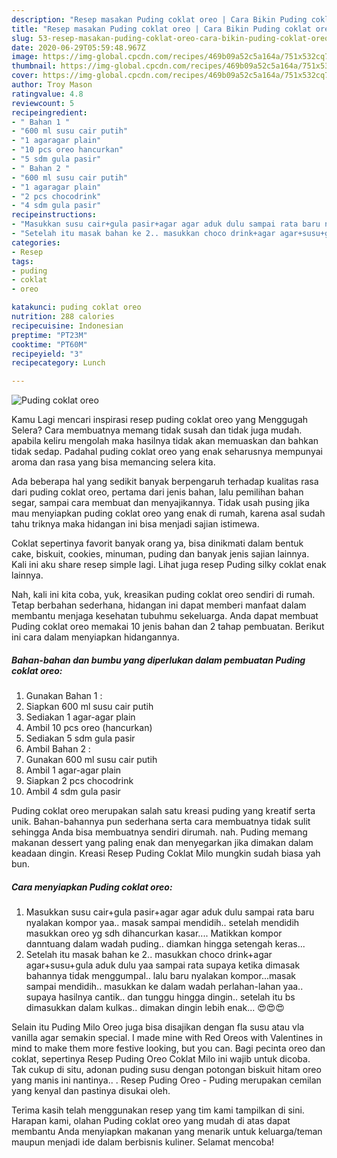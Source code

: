 ```yaml
---
description: "Resep masakan Puding coklat oreo | Cara Bikin Puding coklat oreo Yang Sempurna"
title: "Resep masakan Puding coklat oreo | Cara Bikin Puding coklat oreo Yang Sempurna"
slug: 53-resep-masakan-puding-coklat-oreo-cara-bikin-puding-coklat-oreo-yang-sempurna
date: 2020-06-29T05:59:48.967Z
image: https://img-global.cpcdn.com/recipes/469b09a52c5a164a/751x532cq70/puding-coklat-oreo-foto-resep-utama.jpg
thumbnail: https://img-global.cpcdn.com/recipes/469b09a52c5a164a/751x532cq70/puding-coklat-oreo-foto-resep-utama.jpg
cover: https://img-global.cpcdn.com/recipes/469b09a52c5a164a/751x532cq70/puding-coklat-oreo-foto-resep-utama.jpg
author: Troy Mason
ratingvalue: 4.8
reviewcount: 5
recipeingredient:
- " Bahan 1 "
- "600 ml susu cair putih"
- "1 agaragar plain"
- "10 pcs oreo hancurkan"
- "5 sdm gula pasir"
- " Bahan 2 "
- "600 ml susu cair putih"
- "1 agaragar plain"
- "2 pcs chocodrink"
- "4 sdm gula pasir"
recipeinstructions:
- "Masukkan susu cair+gula pasir+agar agar aduk dulu sampai rata baru nyalakan kompor yaa.. masak sampai mendidih.. setelah mendidih masukkan oreo yg sdh dihancurkan kasar.... Matikkan kompor danntuang dalam wadah puding.. diamkan hingga setengah keras..."
- "Setelah itu masak bahan ke 2.. masukkan choco drink+agar agar+susu+gula aduk dulu yaa sampai rata supaya ketika dimasak bahannya tidak menggumpal.. lalu baru nyalakan kompor...masak sampai mendidih.. masukkan ke dalam wadah perlahan-lahan yaa.. supaya hasilnya cantik.. dan tunggu hingga dingin.. setelah itu bs dimasukkan dalam kulkas.. dimakan dingin lebih enak... 😍😍😍"
categories:
- Resep
tags:
- puding
- coklat
- oreo

katakunci: puding coklat oreo 
nutrition: 288 calories
recipecuisine: Indonesian
preptime: "PT23M"
cooktime: "PT60M"
recipeyield: "3"
recipecategory: Lunch

---
```



![Puding coklat oreo](https://img-global.cpcdn.com/recipes/469b09a52c5a164a/751x532cq70/puding-coklat-oreo-foto-resep-utama.jpg)

Kamu Lagi mencari inspirasi resep puding coklat oreo yang Menggugah Selera? Cara membuatnya memang tidak susah dan tidak juga mudah. apabila keliru mengolah maka hasilnya tidak akan memuaskan dan bahkan tidak sedap. Padahal puding coklat oreo yang enak seharusnya mempunyai aroma dan rasa yang bisa memancing selera kita.

Ada beberapa hal yang sedikit banyak berpengaruh terhadap kualitas rasa dari puding coklat oreo, pertama dari jenis bahan, lalu pemilihan bahan segar, sampai cara membuat dan menyajikannya. Tidak usah pusing jika mau menyiapkan puding coklat oreo yang enak di rumah, karena asal sudah tahu triknya maka hidangan ini bisa menjadi sajian istimewa.

Coklat sepertinya favorit banyak orang ya, bisa dinikmati dalam bentuk cake, biskuit, cookies, minuman, puding dan banyak jenis sajian lainnya. Kali ini aku share resep simple lagi. Lihat juga resep Puding silky coklat enak lainnya.


Nah, kali ini kita coba, yuk, kreasikan puding coklat oreo sendiri di rumah. Tetap berbahan sederhana, hidangan ini dapat memberi manfaat dalam membantu menjaga kesehatan tubuhmu sekeluarga. Anda dapat membuat Puding coklat oreo memakai 10 jenis bahan dan 2 tahap pembuatan. Berikut ini cara dalam menyiapkan hidangannya.

<!--inarticleads1-->

##### Bahan-bahan dan bumbu yang diperlukan dalam pembuatan Puding coklat oreo:

1. Gunakan  Bahan 1 :
1. Siapkan 600 ml susu cair putih
1. Sediakan 1 agar-agar plain
1. Ambil 10 pcs oreo (hancurkan)
1. Sediakan 5 sdm gula pasir
1. Ambil  Bahan 2 :
1. Gunakan 600 ml susu cair putih
1. Ambil 1 agar-agar plain
1. Siapkan 2 pcs chocodrink
1. Ambil 4 sdm gula pasir


Puding coklat oreo merupakan salah satu kreasi puding yang kreatif serta unik. Bahan-bahannya pun sederhana serta cara membuatnya tidak sulit sehingga Anda bisa membuatnya sendiri dirumah. nah. Puding memang makanan dessert yang paling enak dan menyegarkan jika dimakan dalam keadaan dingin. Kreasi Resep Puding Coklat Milo mungkin sudah biasa yah bun. 

<!--inarticleads2-->

##### Cara menyiapkan Puding coklat oreo:

1. Masukkan susu cair+gula pasir+agar agar aduk dulu sampai rata baru nyalakan kompor yaa.. masak sampai mendidih.. setelah mendidih masukkan oreo yg sdh dihancurkan kasar.... Matikkan kompor danntuang dalam wadah puding.. diamkan hingga setengah keras...
1. Setelah itu masak bahan ke 2.. masukkan choco drink+agar agar+susu+gula aduk dulu yaa sampai rata supaya ketika dimasak bahannya tidak menggumpal.. lalu baru nyalakan kompor...masak sampai mendidih.. masukkan ke dalam wadah perlahan-lahan yaa.. supaya hasilnya cantik.. dan tunggu hingga dingin.. setelah itu bs dimasukkan dalam kulkas.. dimakan dingin lebih enak... 😍😍😍


Selain itu Puding Milo Oreo juga bisa disajikan dengan fla susu atau vla vanilla agar semakin special. I made mine with Red Oreos with Valentines in mind to make them more festive looking, but you can. Bagi pecinta oreo dan coklat, sepertinya Resep Puding Oreo Coklat Milo ini wajib untuk dicoba. Tak cukup di situ, adonan puding susu dengan potongan biskuit hitam oreo yang manis ini nantinya.. . Resep Puding Oreo - Puding merupakan cemilan yang kenyal dan pastinya disukai oleh. 

Terima kasih telah menggunakan resep yang tim kami tampilkan di sini. Harapan kami, olahan Puding coklat oreo yang mudah di atas dapat membantu Anda menyiapkan makanan yang menarik untuk keluarga/teman maupun menjadi ide dalam berbisnis kuliner. Selamat mencoba!
